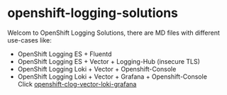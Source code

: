 # openshift-logging-solutions
Welcom to OpenShift Logging Solutions, there are MD files with different use-cases like:
- OpenShift Logging ES + Fluentd
- OpenShift Logging ES + Vector + Logging-Hub (insecure TLS)
- OpenShift Logging Loki + Vector + Openshift-Console
- OpenShift Logging Loki + Vector + Grafana + Openshift-Console  
  Click [openshift-clog-vector-loki-grafana](https://github.com/ansvu/openshift-logging-solutions/blob/main/openshift-clog-vector-loki-grafana.md)

